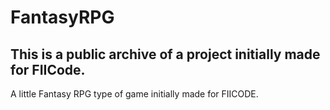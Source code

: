 # FantasyRPG
## This is a public archive of a project initially made for FIICode.
A little Fantasy RPG type of game initially made for FIICODE.
